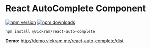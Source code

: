# React AutoComplete Component

[![npm version](https://img.shields.io/npm/v/@vickram/react-auto-complete.svg?style=flat-square)](https://www.npmjs.com/package/@vickram/react-auto-complete)
[![npm downloads](https://img.shields.io/npm/dt/@vickram/react-auto-complete.svg?style=flat-square)](https://www.npmjs.com/package/@vickram/react-auto-complete)


`npm install @vickram/react-auto-complete`


<b>Demo:</b> http://demo.vickram.me/react-auto-complete/dist

<!-- <a href="https://github.com/vickramravichandran/react-auto-complete/archive/demo.zip">Download Demo zip</a> -->